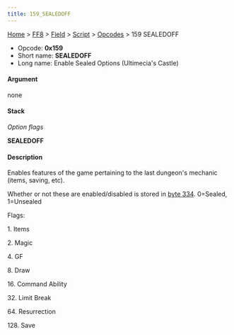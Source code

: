 ```yaml
---
title: 159_SEALEDOFF
---
```


[Home](../../../../index.md) > [FF8](../../../../FF8.md) > [Field](../../../Field.md) > [Script](../../Script.md) > [Opcodes](../Opcodes.md) > 159 SEALEDOFF

-   Opcode: **0x159**
-   Short name: **SEALEDOFF**
-   Long name: Enable Sealed Options (Ultimecia's Castle)

#### Argument

none

#### Stack

  
*Option flags*

**SEALEDOFF**

#### Description

Enables features of the game pertaining to the last dungeon's mechanic (items, saving, etc).

Whether or not these are enabled/disabled is stored in [byte 334](../../../Variables.md). 0=Sealed, 1=Unsealed

Flags:

  
1\. Items

2\. Magic

4\. GF

8\. Draw

16\. Command Ability

32\. Limit Break

64\. Resurrection

128\. Save
